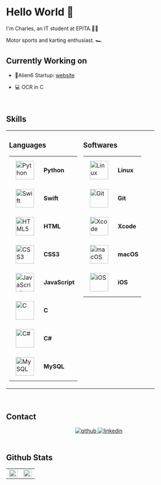 # Hello World 👋  
  

I'm Charles, an IT student at EPITA.👨‍💻

Motor sports and karting enthusiast. 🏎


## Currently Working on  
  

- 📱Alien6 Startup: [website](https://alien6.fr)  
  

- 💻 OCR in C  
  

<br/>  


## Skills 
<div align="center"> 
<table><tr><td valign="top" width="50%">

### Languages  
<div align="center">
      <table>
        <tr>
          <td><img style="margin: 10px" src="https://profilinator.rishav.dev/skills-assets/python-original.svg" alt="Python" height="50" /></td>
          <td><b>Python</b></td>
        </tr>
        <tr>
          <td><img style="margin: 10px" src="https://cdn4.iconfinder.com/data/icons/logos-3/504/Swift-2-512.png" alt="Swift" height="50" /></td>
          <td><b>Swift</b></td>
        </tr>
        <tr>
          <td><img style="margin: 10px" src="https://profilinator.rishav.dev/skills-assets/html5-original-wordmark.svg" alt="HTML5" height="50" /></td>
          <td><b>HTML</b></td>
        </tr>
        <tr>
          <td><img style="margin: 10px" src="https://profilinator.rishav.dev/skills-assets/css3-original-wordmark.svg" alt="CSS3" height="50" /></td>
          <td><b>CSS3</b></td>
        </tr>
        <tr>
          <td><img style="margin: 10px" src="https://profilinator.rishav.dev/skills-assets/javascript-original.svg" alt="JavaScript" height="50" /></td>
          <td><b>JavaScript</b></td>
        </tr>
        <tr>
          <td><img style="margin: 10px" src="https://profilinator.rishav.dev/skills-assets/c-original.svg" alt="C" height="50" /></td>
          <td><b>C</b></td>
        </tr>
        <tr>
          <td><img style="margin: 10px" src="https://profilinator.rishav.dev/skills-assets/csharp-original.svg" alt="C#" height="50" /></td>
          <td><b>C#</b></td>
        </tr>
        <tr>
          <td><img style="margin: 10px" src="https://profilinator.rishav.dev/skills-assets/mysql-original-wordmark.svg" alt="MySQL" height="50" /></td>
          <td><b>MySQL</b></td>
        </tr>
      </table>
    
      
</div>
</td><td valign="top" width="50%">



### Softwares  
<div align="center">
  <table>
    <tr>
      <td><img style="margin: 10px" src="https://profilinator.rishav.dev/skills-assets/linux-original.svg" alt="Linux" height="50" /></td>
      <td><b>Linux</b></td>
    </tr>
    <tr>
      <td><img style="margin: 10px" src="https://profilinator.rishav.dev/skills-assets/git-scm-icon.svg" alt="Git" height="50" /></td>
      <td><b>Git</b></td>
    </tr>
    <tr>
      <td><img style="margin: 10px" src="https://upload.wikimedia.org/wikipedia/commons/1/1e/Xcode_Icon.png" alt="Xcode" height="50" /></td>
      <td><b>Xcode</b></td>
    </tr>
    <tr>
      <td><img style="margin: 10px" src="https://upload.wikimedia.org/wikipedia/commons/c/c9/Finder_Icon_macOS_Big_Sur.png" alt="macOS" height="50" /></td>
      <td><b>macOS</b></td>
    </tr>
    <tr>
      <td><img style="margin: 10px" src="https://madrau.fr/Github-Icons/ios.png" alt="iOS" height="50" /></td>
      <td><b>iOS</b></td>
    </tr>
  </table>
</div>

</td></tr></table>  
</div>

<br/>  


## Contact 
<div align="center">
<a href="https://github.com/Drazeee" target="_blank">
<img src=https://img.shields.io/badge/github-%2324292e.svg?&style=for-the-badge&logo=github&logoColor=white alt=github style="margin-bottom: 5px;" />
</a>
<a href="https://linkedin.com/in/charles-simon-meunier/" target="_blank">
<img src=https://img.shields.io/badge/linkedin-%231E77B5.svg?&style=for-the-badge&logo=linkedin&logoColor=white alt=linkedin style="margin-bottom: 5px;" />
</a>  
</div>  
  

<br/>  


## Github Stats  
<table><tr><td valign="top" width="50%">

<img src="https://github-readme-stats.vercel.app/api?username=Drazeee&show_icons=true&count_private=true&hide_border=true" align="left" style="width: 100%" />

</td><td valign="top" width="50%">

<img src="https://github-readme-stats.vercel.app/api/top-langs/?username=Drazeee&hide_border=true&layout=compact" align="left" style="width: 100%" />

</td></tr></table>  

<br/>  
